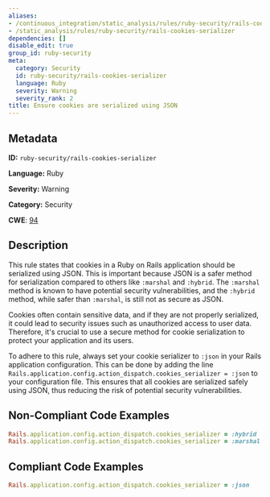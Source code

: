 ```yaml
---
aliases:
- /continuous_integration/static_analysis/rules/ruby-security/rails-cookies-serializer
- /static_analysis/rules/ruby-security/rails-cookies-serializer
dependencies: []
disable_edit: true
group_id: ruby-security
meta:
  category: Security
  id: ruby-security/rails-cookies-serializer
  language: Ruby
  severity: Warning
  severity_rank: 2
title: Ensure cookies are serialized using JSON
---
```

<!--  SOURCED FROM https://github.com/DataDog/datadog-static-analyzer-rule-docs -->


## Metadata
**ID:** `ruby-security/rails-cookies-serializer`

**Language:** Ruby

**Severity:** Warning

**Category:** Security

**CWE**: [94](https://cwe.mitre.org/data/definitions/94.html)

## Description
This rule states that cookies in a Ruby on Rails application should be serialized using JSON. This is important because JSON is a safer method for serialization compared to others like `:marshal` and `:hybrid`. The `:marshal` method is known to have potential security vulnerabilities, and the `:hybrid` method, while safer than `:marshal`, is still not as secure as JSON.

Cookies often contain sensitive data, and if they are not properly serialized, it could lead to security issues such as unauthorized access to user data. Therefore, it's crucial to use a secure method for cookie serialization to protect your application and its users.

To adhere to this rule, always set your cookie serializer to `:json` in your Rails application configuration. This can be done by adding the line `Rails.application.config.action_dispatch.cookies_serializer = :json` to your configuration file. This ensures that all cookies are serialized safely using JSON, thus reducing the risk of potential security vulnerabilities.

## Non-Compliant Code Examples
```ruby
Rails.application.config.action_dispatch.cookies_serializer = :hybrid
Rails.application.config.action_dispatch.cookies_serializer = :marshal
```

## Compliant Code Examples
```ruby
Rails.application.config.action_dispatch.cookies_serializer = :json
```
